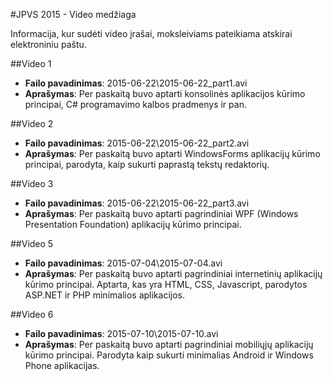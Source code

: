 ﻿#JPVS 2015 - Video medžiaga

Informacija, kur sudėti video įrašai, moksleiviams pateikiama atskirai elektroniniu paštu.

##Video 1

- **Failo pavadinimas**: 2015-06-22\2015-06-22_part1.avi
- **Aprašymas**: Per paskaitą buvo aptarti konsolinės aplikacijos kūrimo principai, C# programavimo kalbos pradmenys ir pan.

##Video 2

- **Failo pavadinimas**: 2015-06-22\2015-06-22_part2.avi
- **Aprašymas**: Per paskaitą buvo aptarti WindowsForms aplikacijų kūrimo principai, parodyta, kaip sukurti paprastą tekstų redaktorių.

##Video 3

- **Failo pavadinimas**: 2015-06-22\2015-06-22_part3.avi
- **Aprašymas**: Per paskaitą buvo aptarti pagrindiniai WPF (Windows Presentation Foundation) aplikacijų kūrimo principai.

##Video 5

- **Failo pavadinimas**: 2015-07-04\2015-07-04.avi
- **Aprašymas**: Per paskaitą buvo aptarti pagrindiniai internetinių aplikacijų kūrimo principai. Aptarta, kas yra HTML, CSS, Javascript, parodytos ASP.NET ir PHP minimalios aplikacijos.

##Video 6

- **Failo pavadinimas**: 2015-07-10\2015-07-10.avi
- **Aprašymas**: Per paskaitą buvo aptarti pagrindiniai mobiliųjų aplikacijų kūrimo principai. Parodyta kaip sukurti minimalias Android ir Windows Phone aplikacijas.